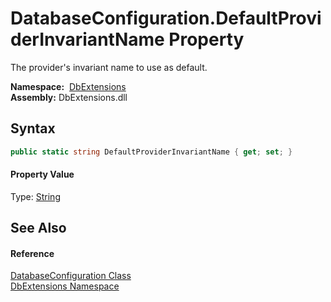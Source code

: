 DatabaseConfiguration.DefaultProviderInvariantName Property
===========================================================
The provider's invariant name to use as default.

  **Namespace:**  [DbExtensions][1]  
  **Assembly:** DbExtensions.dll

Syntax
------

```csharp
public static string DefaultProviderInvariantName { get; set; }
```

#### Property Value
Type: [String][2]

See Also
--------

#### Reference
[DatabaseConfiguration Class][3]  
[DbExtensions Namespace][1]  

[1]: ../README.md
[2]: http://msdn.microsoft.com/en-us/library/s1wwdcbf
[3]: README.md